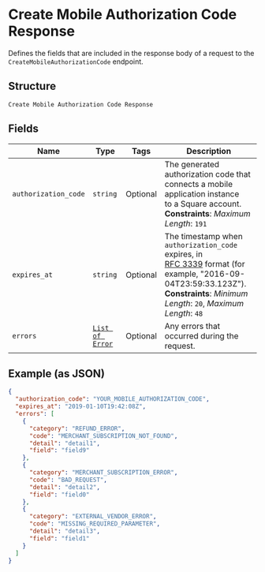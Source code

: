 
# Create Mobile Authorization Code Response

Defines the fields that are included in the response body of
a request to the `CreateMobileAuthorizationCode` endpoint.

## Structure

`Create Mobile Authorization Code Response`

## Fields

| Name | Type | Tags | Description |
|  --- | --- | --- | --- |
| `authorization_code` | `string` | Optional | The generated authorization code that connects a mobile application instance<br>to a Square account.<br>**Constraints**: *Maximum Length*: `191` |
| `expires_at` | `string` | Optional | The timestamp when `authorization_code` expires, in<br>[RFC 3339](https://tools.ietf.org/html/rfc3339) format (for example, "2016-09-04T23:59:33.123Z").<br>**Constraints**: *Minimum Length*: `20`, *Maximum Length*: `48` |
| `errors` | [`List of Error`](../../doc/models/error.md) | Optional | Any errors that occurred during the request. |

## Example (as JSON)

```json
{
  "authorization_code": "YOUR_MOBILE_AUTHORIZATION_CODE",
  "expires_at": "2019-01-10T19:42:08Z",
  "errors": [
    {
      "category": "REFUND_ERROR",
      "code": "MERCHANT_SUBSCRIPTION_NOT_FOUND",
      "detail": "detail1",
      "field": "field9"
    },
    {
      "category": "MERCHANT_SUBSCRIPTION_ERROR",
      "code": "BAD_REQUEST",
      "detail": "detail2",
      "field": "field0"
    },
    {
      "category": "EXTERNAL_VENDOR_ERROR",
      "code": "MISSING_REQUIRED_PARAMETER",
      "detail": "detail3",
      "field": "field1"
    }
  ]
}
```

